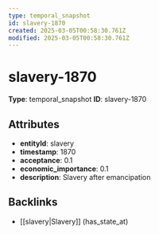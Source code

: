 ```yaml
---
type: temporal_snapshot
id: slavery-1870
created: 2025-03-05T00:58:30.761Z
modified: 2025-03-05T00:58:30.761Z
---
```


# slavery-1870

**Type**: temporal_snapshot
**ID**: slavery-1870

## Attributes

- **entityId**: slavery
- **timestamp**: 1870
- **acceptance**: 0.1
- **economic_importance**: 0.1
- **description**: Slavery after emancipation

## Backlinks

- [[slavery|Slavery]] (has_state_at)

